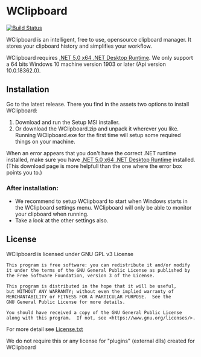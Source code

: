 # WClipboard
[![Build Status](https://wibrenwiersma.visualstudio.com/WClipboard/_apis/build/status/Classic%20WClipboard-CI?branchName=master)](https://wibrenwiersma.visualstudio.com/WClipboard/_build/latest?definitionId=5&branchName=master)

WClipboard is an intelligent, free to use, opensource clipboard manager.
It stores your clipboard history and simplifies your workflow.

WClipboard requires [.NET 5.0 x64 .NET Desktop Runtime](https://dotnet.microsoft.com/download/dotnet/5.0/runtime). We only support a 64 bits Windows 10 machine version 1903 or later (Api version 10.0.18362.0).
## Installation
Go to the latest release. There you find in the assets two options to install WClipboard:
1. Download and run the Setup MSI installer.
2. Or download the WClipboard.zip and unpack it wherever you like. Running WClipboard.exe for the first time will setup some required things on your machine.

When an error appears that you don't have the correct .NET runtime installed, make sure you have [.NET 5.0 x64 .NET Desktop Runtime](https://dotnet.microsoft.com/download/dotnet/5.0/runtime) installed. (This download page is more helpfull than the one where the error box points you to.)

### After installation:
- We recommend to setup WClipboard to start when Windows starts in the WClipboard settings menu. WClipboard will only be able to monitor your clipboard when running.
- Take a look at the other settings also.

## License
WClipboard is licensed under GNU GPL v3 License

    This program is free software: you can redistribute it and/or modify
    it under the terms of the GNU General Public License as published by
    the Free Software Foundation, version 3 of the License.

    This program is distributed in the hope that it will be useful,
    but WITHOUT ANY WARRANTY; without even the implied warranty of
    MERCHANTABILITY or FITNESS FOR A PARTICULAR PURPOSE.  See the
    GNU General Public License for more details.

    You should have received a copy of the GNU General Public License
    along with this program.  If not, see <https://www.gnu.org/licenses/>.

For more detail see [License.txt](LICENSE.txt)

We do not require this or any license for "plugins" (external dlls) created for WClipboard